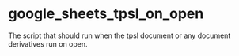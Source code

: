 # google_sheets_tpsl_on_open
The script that should run when the tpsl document or any document derivatives run on open.
